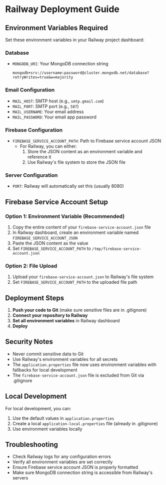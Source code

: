 # Railway Deployment Guide

## Environment Variables Required

Set these environment variables in your Railway project dashboard:

### Database
- `MONGODB_URI`: Your MongoDB connection string
  ```
  mongodb+srv://username:password@cluster.mongodb.net/database?retryWrites=true&w=majority
  ```

### Email Configuration
- `MAIL_HOST`: SMTP host (e.g., `smtp.gmail.com`)
- `MAIL_PORT`: SMTP port (e.g., `587`)
- `MAIL_USERNAME`: Your email address
- `MAIL_PASSWORD`: Your email app password

### Firebase Configuration
- `FIREBASE_SERVICE_ACCOUNT_PATH`: Path to Firebase service account JSON
  - For Railway, you can either:
    1. Store the JSON content as an environment variable and reference it
    2. Use Railway's file system to store the JSON file

### Server Configuration
- `PORT`: Railway will automatically set this (usually 8080)

## Firebase Service Account Setup

### Option 1: Environment Variable (Recommended)
1. Copy the entire content of your `firebase-service-account.json` file
2. In Railway dashboard, create an environment variable named `FIREBASE_SERVICE_ACCOUNT_JSON`
3. Paste the JSON content as the value
4. Set `FIREBASE_SERVICE_ACCOUNT_PATH` to `/tmp/firebase-service-account.json`

### Option 2: File Upload
1. Upload your `firebase-service-account.json` to Railway's file system
2. Set `FIREBASE_SERVICE_ACCOUNT_PATH` to the uploaded file path

## Deployment Steps

1. **Push your code to Git** (make sure sensitive files are in .gitignore)
2. **Connect your repository to Railway**
3. **Set all environment variables** in Railway dashboard
4. **Deploy**

## Security Notes

- Never commit sensitive data to Git
- Use Railway's environment variables for all secrets
- The `application.properties` file now uses environment variables with fallbacks for local development
- The `firebase-service-account.json` file is excluded from Git via .gitignore

## Local Development

For local development, you can:
1. Use the default values in `application.properties`
2. Create a local `application-local.properties` file (already in .gitignore)
3. Use environment variables locally

## Troubleshooting

- Check Railway logs for any configuration errors
- Verify all environment variables are set correctly
- Ensure Firebase service account JSON is properly formatted
- Make sure MongoDB connection string is accessible from Railway's servers
